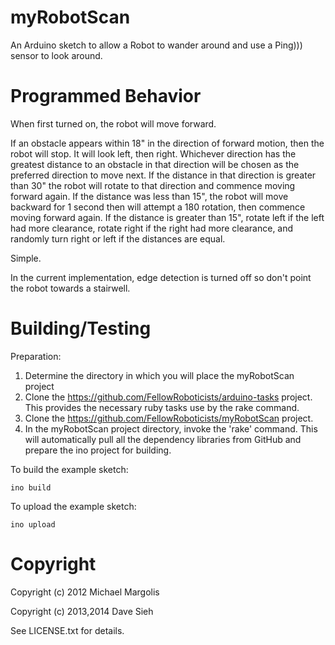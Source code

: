 myRobotScan
===========

An Arduino sketch to allow a Robot to wander around and use a Ping))) sensor to look around.

Programmed Behavior
===================

When first turned on, the robot will move forward.

If an obstacle appears within 18" in the direction of forward motion, then
the robot will stop. It will look left, then right. Whichever direction has
the greatest distance to an obstacle in that direction will be chosen as the
preferred direction to move next. If the distance in that direction is
greater than 30" the robot will rotate to that direction and commence moving
forward again. If the distance was less than 15", the robot will move backward
for 1 second then will attempt a 180 rotation, then commence moving forward
again. If the distance is greater than 15", rotate left if the left had more 
clearance, rotate right if the right had more clearance, and randomly turn right
or left if the distances are equal.

Simple.

In the current implementation, edge detection is turned off so don't point the 
robot towards a stairwell.

Building/Testing
================

Preparation:

1. Determine the directory in which you will place the myRobotScan project
2. Clone the https://github.com/FellowRoboticists/arduino-tasks project. This provides the necessary ruby tasks use by the rake command.
3. Clone the https://github.com/FellowRoboticists/myRobotScan project.
4. In the myRobotScan project directory, invoke the 'rake' command. This will automatically pull all the dependency libraries from GitHub and prepare the ino project for building.

To build the example sketch:

```
ino build
```

To upload the example sketch:

```
ino upload
```

Copyright
=========

Copyright (c) 2012 Michael Margolis

Copyright (c) 2013,2014 Dave Sieh

See LICENSE.txt for details.
